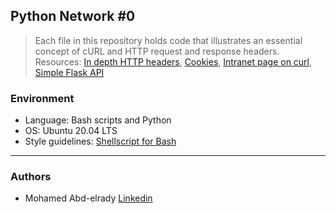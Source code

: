 ## Python Network #0
> Each file in this repository holds code that illustrates an essential concept
> of cURL and HTTP request and response headers. Resources:
> [In depth HTTP headers](http://www.ntu.edu.sg/home/ehchua/programming/webprogramming/http_basics.html),
> [Cookies](https://developer.mozilla.org/en-US/docs/Web/HTTP/Cookies),
> [Intranet page on curl](https://intranet.hbtn.io/concepts/51),
> [Simple Flask API](https://github.com/holbertonschool/simple_rest_api)

### Environment
* Language: Bash scripts and Python
* OS: Ubuntu 20.04 LTS
* Style guidelines: [Shellscript for Bash](https://github.com/koalaman/shellcheck)

---
### Authors
- Mohamed Abd-elrady [Linkedin](https://www.linkedin.com/in/mohamed-abd-elrady-mosa/)
